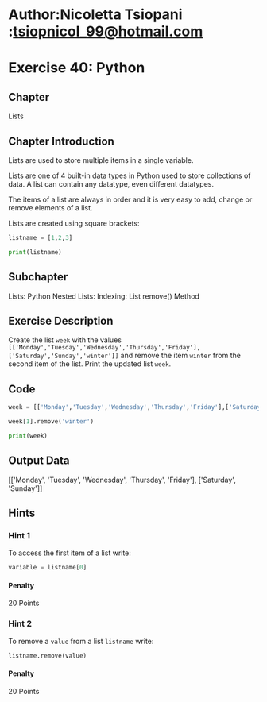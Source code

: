 # Author:Nicoletta Tsiopani :tsiopnicol_99@hotmail.com

# Exercise 40: Python

## Chapter
Lists

## Chapter Introduction
Lists are used to store multiple items in a single variable.

Lists are one of 4 built-in data types in Python used to store collections of data. A list can contain any datatype, even different datatypes.

The items of a list are always in order and it is very easy to add, change or remove elements of a list.

Lists are created using square brackets:

```python
listname = [1,2,3]

print(listname)
```

## Subchapter
Lists: Python Nested Lists: Indexing: List remove() Method


## Exercise Description
Create the list `week` with the values `[['Monday','Tuesday','Wednesday','Thursday','Friday'],['Saturday','Sunday','winter']]` and remove the item `winter` from the second item of the list. Print the updated list `week`.

## Code
```python
week = [['Monday','Tuesday','Wednesday','Thursday','Friday'],['Saturday','Sunday','winter']]

week[1].remove('winter')

print(week)
```

## Output Data
[['Monday', 'Tuesday', 'Wednesday', 'Thursday', 'Friday'], ['Saturday', 'Sunday']]

## Hints

### Hint 1
To access the first item of a list write:

```python
variable = listname[0]
```


#### Penalty
20 Points


### Hint 2
To remove a `value` from a list `listname` write:

```python
listname.remove(value)
```

#### Penalty
20 Points

